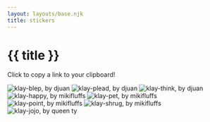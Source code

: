 ```yaml
---
layout: layouts/base.njk
title: stickers
---
```

# {{ title }}

Click to copy a link to your clipboard!

<img class='sticker' src='/a/klay-blep.webp' alt='klay-blep, by djuan' title='klay-blep, by djuan'>
<img class='sticker' src='/a/klay-plead.webp' alt='klay-plead, by djuan' title='klay-plead, by djuan'>
<img class='sticker' src='/a/klay-think.webp' alt='klay-think, by djuan' title='klay-think, by djuan'>
<img class='sticker' src='/a/klay-happy.webp' alt='klay-happy, by mikifluffs' title='klay-happy, by mikifluffs'>
<img class='sticker' src='/a/klay-pet.webp' alt='klay-pet, by mikifluffs' title='klay-pet, by mikifluffs'>
<img class='sticker' src='/a/klay-point.webp' alt='klay-point, by mikifluffs' title='klay-point, by mikifluffs'>
<img class='sticker' src='/a/klay-shrug.webp' alt='klay-shrug, by mikifluffs' title='klay-shrug, by mikifluffs'>
<img class='sticker' src='/a/klay-jojo.webp' alt='klay-jojo, by queen ty' title='klay-jojo, by queen ty'>

<script>

// sticker click script by nycki 2024
const elements = document.getElementsByClassName('sticker');
for (const el of elements) {
    el.onclick = async (ev) => {
        ev.preventDefault();
        const prevFilter = el.style['filter'];
        el.style['filter'] = 'invert(1)';
        setTimeout(() => el.style['filter'] = prevFilter, 50);
        await navigator.clipboard.writeText(el.src);
    }
} 

</script>
